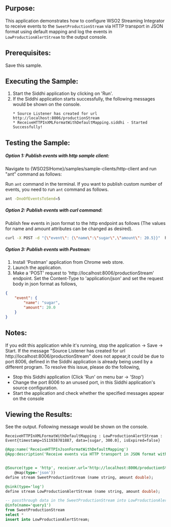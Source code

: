 
## Purpose:
This application demonstrates how to configure WSO2 Streaming Integrator to receive events to the `SweetProductionStream` via HTTP transport in JSON format using default mapping and log the events in `LowProductionAlertStream` to the output console.

## Prerequisites:
Save this sample.

## Executing the Sample:
1. Start the Siddhi application by clicking on 'Run'.
2. If the Siddhi application starts successfully, the following messages would be shown on the console.
    ```
    * Source Listener has created for url http://localhost:8006/productionStream
    * ReceiveHTTPInXMLFormatWithDefaultMapping.siddhi - Started Successfully!
    ```

## Testing the Sample:
##### Option 1: Publish events with http sample client:
Navigate to {WSO2SIHome}/samples/sample-clients/http-client and run "ant" command as follows:

Run `ant` command in the terminal.
If you want to publish custom number of events, you need to run `ant` command as follows.
```bash
ant -DnoOfEventsToSend=5
```

##### Option 2: Publish events with curl command:
Publish few events in json format to the http endpoint as follows (The values for name and amount attributes can be changed as desired).
```bash
curl -X POST -d "{\"event\": {\"name\":\"sugar\",\"amount\": 20.5}}"  http://localhost:8006/productionStream --header "Content-Type:application/json"
```

##### Option 3: Publish events with Postman:
1. Install 'Postman' application from Chrome web store.
2. Launch the application.
3. Make a 'POST' request to 'http://localhost:8006/productionStream' endpoint. Set the Content-Type to 'application/json' and set the request body in json format as follows,
```json
{
    "event": {
        "name": "sugar",
        "amount": 20.0
    }
}
```

## Notes:
If you edit this application while it's running, stop the application -> Save -> Start.
If the message "Source Listener has created for url http://localhost:8006/productionStream" does not appear,it could be due to port 8006, defined in the Siddhi application is already being used by a different program. To resolve this issue, please do the following,
* Stop this Siddhi application (Click 'Run' on menu bar -> 'Stop')
* Change the port 8006 to an unused port, in this Siddhi application's source configuration.
* Start the application and check whether the specified messages appear on the console

## Viewing the Results:
See the output. Following message would be shown on the console.
```
ReceiveHTTPInXMLFormatWithDefaultMapping : LowProductionAlertStream : Event{timestamp=1511938781887, data=[sugar, 300.0], isExpired=false}
```

```sql
@App:name('ReceiveHTTPInJsonFormatWithDefaultMapping')
@App:description('Receive events via HTTP transport in JSON format with default mapping and view the output on the console')


@Source(type = 'http', receiver.url='http://localhost:8006/productionStream', basic.auth.enabled='false',
    @map(type='json'))
define stream SweetProductionStream (name string, amount double);

@sink(type='log')
define stream LowProductionAlertStream (name string, amount double);

-- passthrough data in the SweetProductionStream into LowProductionAlertStream
@info(name='query1')
from SweetProductionStream
select *
insert into LowProductionAlertStream;
```